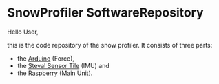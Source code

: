# SnowProfiler SoftwareRepository

Hello User, 

this is the code repository of the snow profiler. It consists of three parts: 
- the [Arduino](Arduino) (Force), 
- the [Steval Sensor Tile](Raspberry) (IMU) and 
- the [Raspberry](StevalSensorTile) (Main Unit).
 
 
